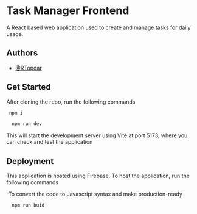 
# Task Manager Frontend

A React based web application used to create and manage tasks for daily usage.



## Authors

- [@RTopdar](https://www.github.com/RTopdar)

## Get Started

After cloning the repo, run the following commands

 ```bash
  npm i
```
```bash
  npm run dev
```




This will start the development server using Vite at port 5173, where you can check and test the application
## Deployment

This application is hosted using Firebase. To host the application, run the following commands

-To convert the code to Javascript syntax and make production-ready
```bash
  npm run buid
```
